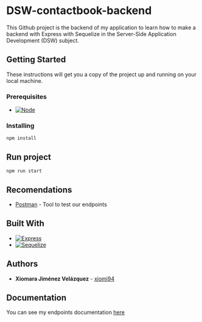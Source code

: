 # DSW-contactbook-backend

This Github project is the backend of my application to learn how to make a backend with Express with Sequelize in the Server-Side Application Development (DSW) subject.

## Getting Started

These instructions will get you a copy of the project up and running on your local machine.

### Prerequisites

* [![Node][Node]][Node-url]


### Installing

```
npm install
```

## Run project

```
npm run start
```

## Recomendations

* [Postman](https://www.postman.com/) - Tool to test our endpoints

## Built With

* [![Express][Express]][Express-url]
* [![Sequelize][Sequelize]][Sequelize-url]

## Authors

* **Xiomara Jiménez Velázquez** - [xiomi94](https://https://github.com/xiomi94)

## Documentation

You can see my endpoints documentation [here](https://documenter.getpostman.com/view/45089686/2sB3QGtraF)


[Express]: https://img.shields.io/badge/express.js-000000?style=for-the-badge&logo=express&logoColor=white
[Express-url]: https://www.npmjs.com/package/express
[Sequelize-url]: https://sequelize.org/
[Sequelize]: https://img.shields.io/badge/Sequelize-52B0E7?style=for-the-badge&logo=Sequelize&logoColor=white
[Node]: https://img.shields.io/badge/node.js-339933?style=for-the-badge&logo=Node.js&logoColor=white
[Node-url]: https://nodejs.org/es/